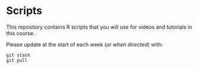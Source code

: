 # Scripts

This repository contains R scripts that you will use for videos and tutorials in this course. 

Please update at the start of each week (*or when directed*) with:

```
git stash
git pull
```
